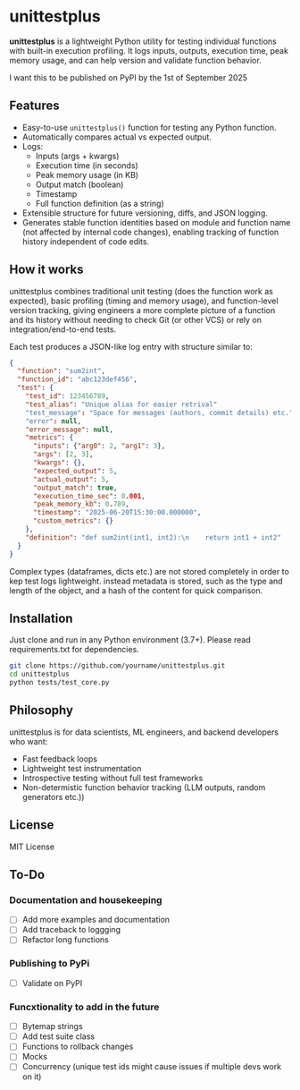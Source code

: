 # unittestplus

**unittestplus** is a lightweight Python utility for testing individual functions with built-in execution profiling. It logs inputs, outputs, execution time, peak memory usage, and can help version and validate function behavior.

I want this to be published on PyPI by the 1st of September 2025
## Features

- Easy-to-use `unittestplus()` function for testing any Python function.
- Automatically compares actual vs expected output.
- Logs:
  - Inputs (args + kwargs)
  - Execution time (in seconds)
  - Peak memory usage (in KB)
  - Output match (boolean)
  - Timestamp
  - Full function definition (as a string)
- Extensible structure for future versioning, diffs, and JSON logging.
- Generates stable function identities based on module and function name (not affected by internal code changes), enabling tracking of function history independent of code edits.

## How it works

unittestplus combines traditional unit testing (does the function work as expected), basic profiling (timing and memory usage), and function-level version tracking, giving engineers a more complete picture of a function and its history without needing to check Git (or other VCS) or rely on integration/end-to-end tests.

Each test produces a JSON-like log entry with structure similar to:

```json
{
  "function": "sum2int",
  "function_id": "abc123def456",
  "test": {
    "test_id": 123456789,
    "test_alias": "Unique alias for easier retrival"
    "test_message": "Space for messages (authors, commit details) etc."
    "error": null,
    "error_message": null,
    "metrics": {
      "inputs": {"arg0": 2, "arg1": 3},
      "args": [2, 3],
      "kwargs": {},
      "expected_output": 5,
      "actual_output": 5,
      "output_match": true,
      "execution_time_sec": 0.001,
      "peak_memory_kb": 0.789,
      "timestamp": "2025-06-20T15:30:00.000000",
      "custom_metrics": {}
    },
    "definition": "def sum2int(int1, int2):\n    return int1 + int2"
  }
}
```
Complex types (dataframes, dicts etc.) are not stored completely in order to kep test logs lightweight. instead metadata is stored, such as the type and length of the object, and a hash of the content for quick comparison.

## Installation

Just clone and run in any Python environment (3.7+). Please read requirements.txt for dependencies.

```bash
git clone https://github.com/yourname/unittestplus.git
cd unittestplus
python tests/test_core.py
```

## Philosophy

unittestplus is for data scientists, ML engineers, and backend developers who want:

- Fast feedback loops
- Lightweight test instrumentation
- Introspective testing without full test frameworks
- Non-determistic function behavior tracking (LLM outputs, random generators etc.)) 


## License

MIT License

## To-Do

### Documentation and housekeeping
- [ ] Add more examples and documentation
- [ ] Add traceback to loggging
- [ ] Refactor long functions

### Publishing to PyPi
- [ ] Validate on PyPI

### Funcxtionality to add in the future
- [ ] Bytemap strings
- [ ] Add test suite class 
- [ ] Functions to rollback changes 
- [ ] Mocks
- [ ] Concurrency (unique test ids might cause issues if multiple devs work on it)

